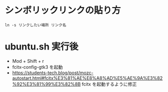# シンボリックリンクの貼り方
```
ln -s リンクしたい場所 リンク名
```
# ubuntu.sh 実行後
- Mod + Shift + r
- fcitx-config-gtk3 を起動
- https://students-tech.blog/post/mozc-autostart.html#fcitx%E3%81%AE%E8%A8%AD%E5%AE%9A%E3%82%92%E3%81%99%E3%82%8B fcitx を起動するように修正
